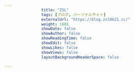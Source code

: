 ---
                title: "ZSL"
                tags: [ブログ, パーソナルサイト]
                externalUrl: "https://blog.zsl0621.cc/"
                weight: 1001
                showDate: false
                showAuthor: false
                showReadingTime: false
                showEdit: false
                showLikes: false
                showViews: false
                layoutBackgroundHeaderSpace: false
                ---

